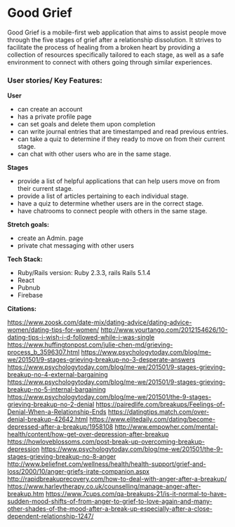 # Good Grief

Good Grief is a mobile-first web application that aims to assist people  move through the five stages of grief after a relationship dissolution. It strives to facilitate the process of healing from a broken heart by providing a collection of resources specifically tailored to each stage, as well as a safe environment to connect with others going through  similar experiences. 

### **User stories/ Key Features:**

**User**

- can create an account
- has a private profile page 
- can set goals and delete them upon completion
- can write journal entries that are timestamped and read previous entries.
- can take a quiz to determine if they ready to move on from their current stage.
- can chat with other users who are in the same stage.

**Stages**

- provide a list of helpful applications that can help users move on from their current stage.
- provide a list of articles pertaining to each individual stage.
- have a quiz to determine whether users are in the correct stage.
- have chatrooms to connect people with others in the same stage.

**Stretch goals:**

- create an Admin. page 
- private chat messaging with other users

**Tech Stack:**

- Ruby/Rails version: Ruby 2.3.3, rails Rails 5.1.4
- React 
- Pubnub
- Firebase

**Citations:**

https://www.zoosk.com/date-mix/dating-advice/dating-advice-women/dating-tips-for-women/
http://www.yourtango.com/2012154626/10-dating-tips-i-wish-i-d-followed-while-i-was-single
https://www.huffingtonpost.com/julie-chen-md/grieving-process_b_3596307.html
https://www.psychologytoday.com/blog/me-we/201501/9-stages-grieving-breakup-no-3-desperate-answers
https://www.psychologytoday.com/blog/me-we/201501/9-stages-grieving-breakup-no-4-external-bargaining
https://www.psychologytoday.com/blog/me-we/201501/9-stages-grieving-breakup-no-5-internal-bargaining
https://www.psychologytoday.com/blog/me-we/201501/the-9-stages-grieving-breakup-no-2-denial
https://pairedlife.com/breakups/Feelings-of-Denial-When-a-Relationship-Ends
https://datingtips.match.com/over-denial-breakup-42642.html
https://www.elitedaily.com/dating/become-depressed-after-a-breakup/1958108
http://www.empowher.com/mental-health/content/how-get-over-depression-after-breakup
https://howloveblossoms.com/post-break-up-overcoming-breakup-depression
https://www.psychologytoday.com/blog/me-we/201501/the-9-stages-grieving-breakup-no-8-anger
http://www.beliefnet.com/wellness/health/health-support/grief-and-loss/2000/10/anger-griefs-irate-companion.aspx
http://rapidbreakuprecovery.com/how-to-deal-with-anger-after-a-breakup/
https://www.harleytherapy.co.uk/counselling/manage-anger-after-breakup.htm
https://www.7cups.com/qa-breakups-21/is-it-normal-to-have-sudden-mood-shifts-of-from-anger-to-grief-to-love-again-and-many-other-shades-of-the-mood-after-a-break-up-especially-after-a-close-dependent-relationship-1247/
